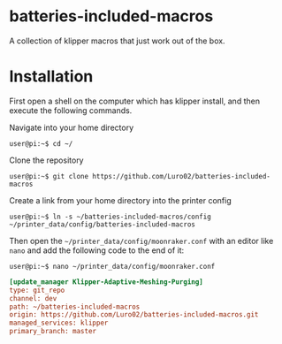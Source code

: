 batteries-included-macros
===

A collection of klipper macros that just work out of the box.

# Installation

First open a shell on the computer which has klipper install, and then execute the following commands.

Navigate into your home directory
```console
user@pi:~$ cd ~/
```

Clone the repository
```console
user@pi:~$ git clone https://github.com/Luro02/batteries-included-macros
```

Create a link from your home directory into the printer config
```console
user@pi:~$ ln -s ~/batteries-included-macros/config ~/printer_data/config/batteries-included-macros
```

Then open the `~/printer_data/config/moonraker.conf` with an editor like `nano` and add the following code to the end of it:
```console
user@pi:~$ nano ~/printer_data/config/moonraker.conf
```

```ini
[update_manager Klipper-Adaptive-Meshing-Purging]
type: git_repo
channel: dev
path: ~/batteries-included-macros
origin: https://github.com/Luro02/batteries-included-macros.git
managed_services: klipper
primary_branch: master
```
